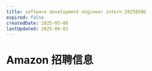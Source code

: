 ```yaml
---
title: software development engineer intern 20250506
expired: false
createdDate: 2025-05-08
lastUpdated: 2025-09-03
---
```


# Amazon 招聘信息

<JobPostingTable job-posting-json-path="amazon/data/software-development-engineer-intern-20250506.json" />
